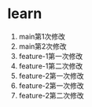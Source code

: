 # learn
1. main第1次修改
2. main第2次修改
3. feature-1第一次修改
4. feature-1第二次修改
3. feature-2第一次修改
3. feature-2第一次修改
4. feature-2第二次修改

